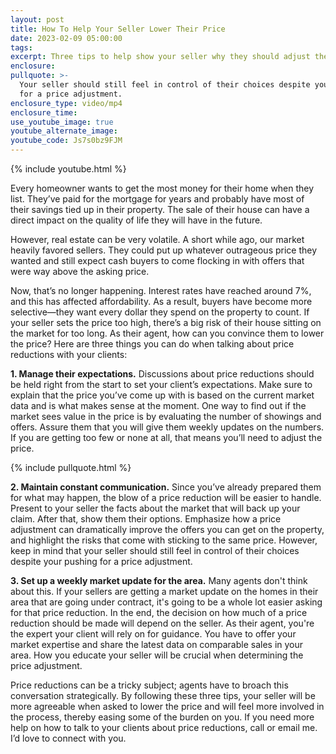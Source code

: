 ```yaml
---
layout: post
title: How To Help Your Seller Lower Their Price
date: 2023-02-09 05:00:00
tags:
excerpt: Three tips to help show your seller why they should adjust their price.
enclosure:
pullquote: >-
  Your seller should still feel in control of their choices despite you pushing
  for a price adjustment.
enclosure_type: video/mp4
enclosure_time:
use_youtube_image: true
youtube_alternate_image:
youtube_code: Js7s0bz9FJM
---
```

{% include youtube.html %}

Every homeowner wants to get the most money for their home when they list. They’ve paid for the mortgage for years and probably have most of their savings tied up in their property. The sale of their house can have a direct impact on the quality of life they will have in the future.&nbsp;

However, real estate can be very volatile. A short while ago, our market heavily favored sellers. They could put up whatever outrageous price they wanted and still expect cash buyers to come flocking in with offers that were way above the asking price.&nbsp;

Now, that’s no longer happening. Interest rates have reached around 7%, and this has affected affordability. As a result, buyers have become more selective—they want every dollar they spend on the property to count. If your seller sets the price too high, there’s a big risk of their house sitting on the market for too long. As their agent, how can you convince them to lower the price? Here are three things you can do when talking about price reductions with your clients:

**1\. Manage their expectations.** Discussions about price reductions should be held right from the start to set your client’s expectations. Make sure to explain that the price you’ve come up with is based on the current market data and is what makes sense at the moment. One way to find out if the market sees value in the price is by evaluating the number of showings and offers. Assure them that you will give them weekly updates on the numbers. If you are getting too few or none at all, that means you’ll need to adjust the price.

{% include pullquote.html %}

**2\. Maintain constant communication.** Since you’ve already prepared them for what may happen, the blow of a price reduction will be easier to handle. Present to your seller the facts about the market that will back up your claim. After that, show them their options. Emphasize how a price adjustment can dramatically improve the offers you can get on the property, and highlight the risks that come with sticking to the same price. However, keep in mind that your seller should still feel in control of their choices despite your pushing for a price adjustment.

**3\. Set up a weekly market update for the area.** Many agents don't think about this. If your sellers are getting a market update on the homes in their area that are going under contract, it's going to be a whole lot easier asking for that price reduction. In the end, the decision on how much of a price reduction should be made will depend on the seller. As their agent, you're the expert your client will rely on for guidance. You have to offer your market expertise and share the latest data on comparable sales in your area. How you educate your seller will be crucial when determining the price adjustment.&nbsp;

Price reductions can be a tricky subject; agents have to broach this conversation strategically. By following these three tips, your seller will be more agreeable when asked to lower the price and will feel more involved in the process, thereby easing some of the burden on you. If you need more help on how to talk to your clients about price reductions, call or email me. I’d love to connect with you.